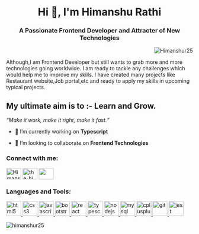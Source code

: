 <h1 align="center">Hi 👋, I'm Himanshu Rathi</h1>
<h3 align="center">A Passionate Frontend Developer and Attracter of New Technologies</h3>
<p align="right"> <img src="https://komarev.com/ghpvc/?username=Himanshur25&label=Profile%20views&color=0e75b6&style=flat" alt="Himanshur25" /> </p>
Although,I am Frontend Developer but still wants to grab more and more technologies going worldwide.
I am ready to tackle any challenges which would help me to improve my skills.
I have created many projects like Restaurant website,Job portal,etc and ready to apply my skills in upcoming typical projects.<br/>

<h2>My ultimate aim is to :-<b> Learn and Grow.</b></h2>
<i><q>Make it work, make it right, make it fast.</q></i>

- 🔭 I’m currently working on **Typescript**

- 👯 I’m looking to collaborate on **Frontend Technologies**
<h3 align="left">Connect with me:</h3>
<p align="left" >
<a href="https://www.linkedin.com/in/hmanshu-rathi-5882b9208/" target="blank"><img align="center" src="https://img.icons8.com/color/256/linkedin-2.png" alt="Himanshu" height="30" width="40" /></a>
<a href="https://www.instagram.com/the_himanshu_rathi/" target="blank"><img align="center" src="https://www.businessinsider.in/photo/92523546/best-apps-for-instagram-hashtags-and-captions.jpg?imgsize=25672" alt="the_himanshu_rathi" height="30" width="40" /></a>
 <a href="mailto:himanshu25rathi" target="blank"><img align="center" src="https://cdn4.iconfinder.com/data/icons/social-media-logos-6/512/112-gmail_email_mail-512.png" height="30" width="40" /></a>
</p>

<h3 align="left">Languages and Tools:</h3>
<p align="left">
  <a href="https://www.w3.org/html/" target="_blank" rel="noreferrer"> <img src="https://techbeacon.com/sites/default/files/styles/social/public/html5-mobile-app-native-hybrid-pros-cons.jpg?itok=R3pMKIzh" alt="html5" width="40" height="40"/> </a><a href="https://www.w3schools.com/css/" target="_blank" rel="noreferrer"> <img src="https://colorlib.com/wp/wp-content/uploads/sites/2/creative-css3-tutorials.jpg" alt="css3" width="40" height="40"/> </a> <a href="https://developer.mozilla.org/en-US/docs/Web/JavaScript" target="_blank" rel="noreferrer"> <img src="https://repository-images.githubusercontent.com/200666631/0060c080-d060-11ea-9698-98d89d68fc6d" alt="javascript" width="40" height="40"/> </a><a href="https://getbootstrap.com" target="_blank" rel="noreferrer"> <img src="https://getbootstrap.com/docs/5.3/assets/brand/bootstrap-logo-shadow.png" alt="bootstrap" width="40" height="40"/> </a> <a href="https://reactjs.org/" target="_blank" rel="noreferrer"> <img src="https://repository-images.githubusercontent.com/410214337/070f2aba-d9d6-4699-b887-9a0f29015b1b" alt="react" width="40" height="40"/> </a><a href="https://www.typescriptlang.org/" target="_blank" rel="noreferrer"> <img src="https://upload.wikimedia.org/wikipedia/commons/f/f5/Typescript.svg" alt="typescript" width="40" height="40"/> </a><a href="https://nodejs.org" target="_blank" rel="noreferrer"> <img src="https://www.devteam.space/wp-content/uploads/2022/05/nodejs.jpg" alt="nodejs" width="40" height="40"/> </a> <a href="https://www.mysql.com/" target="_blank" rel="noreferrer"> <img src="https://static.javatpoint.com/mysql/images/mysql-tutorial.png" alt="mysql" width="40" height="40"/> </a> <a href="https://www.w3schools.com/cpp/" target="_blank" rel="noreferrer"> <img src="https://styles.redditmedia.com/t5_2qi27/styles/communityIcon_c6mtvgj38ki31.jpg" alt="cplusplus" width="40" height="40"/> </a>  <a href="https://git-scm.com/" target="_blank" rel="noreferrer"> <img src="https://www.vectorlogo.zone/logos/git-scm/git-scm-icon.svg" alt="git" width="40" height="40"/> </a>  <a href="https://jestjs.io" target="_blank" rel="noreferrer"> <img src="https://www.vectorlogo.zone/logos/jestjsio/jestjsio-icon.svg" alt="jest" width="40" height="40"/> </a>   </p>

<p><img align="left" src="https://github-readme-stats.vercel.app/api/top-langs?username=Himanshur25&show_icons=true&locale=en&layout=compact" alt="himanshur25" /></p>

